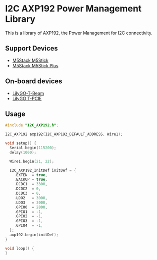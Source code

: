 # I2C AXP192 Power Management Library

This is a library of AXP192, the Power Management for I2C connectivity.

## Support Devices

- [M5Stack M5Stick](https://docs.m5stack.com/#/en/core/m5stickc)
- [M5Stack M5Stick Plus](https://docs.m5stack.com/#/en/core/m5stickc_plus)

## On-board devices

- [LilyGO-T-Beam](https://github.com/Xinyuan-LilyGO/LilyGO-T-Beam)
- [LilyGO T-PCIE](https://github.com/Xinyuan-LilyGO/LilyGo-T-PCIE)

## Usage
```c
#include "I2C_AXP192.h";

I2C_AXP192 axp192(I2C_AXP192_DEFAULT_ADDRESS, Wire1);

void setup() {
  Serial.begin(115200);
  delay(1000);

  Wire1.begin(21, 22);

  I2C_AXP192_InitDef initDef = {
    .EXTEN  = true,
    .BACKUP = true,
    .DCDC1  = 3300,
    .DCDC2  = 0,
    .DCDC3  = 0,
    .LDO2   = 3000,
    .LDO3   = 3000,
    .GPIO0  = 2800,
    .GPIO1  = -1,
    .GPIO2  = -1,
    .GPIO3  = -1,
    .GPIO4  = -1,
  };
  axp192.begin(initDef);
}

void loop() {
}
```
